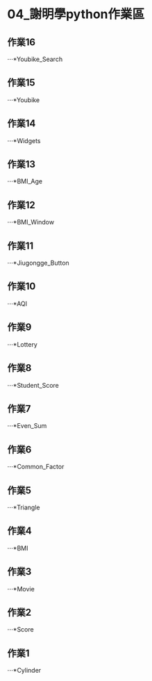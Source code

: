 # 04_謝明學python作業區

## 作業16
⋅⋅⋅*Youbike_Search
## 作業15
⋅⋅⋅*Youbike
## 作業14
⋅⋅⋅*Widgets
## 作業13
⋅⋅⋅*BMI_Age
## 作業12
⋅⋅⋅*BMI_Window
## 作業11
⋅⋅⋅*Jiugongge_Button
## 作業10
⋅⋅⋅*AQI
## 作業9
⋅⋅⋅*Lottery
## 作業8
⋅⋅⋅*Student_Score
## 作業7
⋅⋅⋅*Even_Sum
## 作業6
⋅⋅⋅*Common_Factor
## 作業5
⋅⋅⋅*Triangle
## 作業4
⋅⋅⋅*BMI
## 作業3
⋅⋅⋅*Movie
## 作業2
⋅⋅⋅*Score
## 作業1
⋅⋅⋅*Cylinder